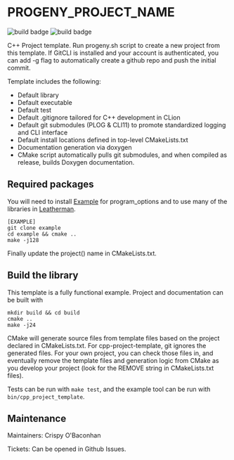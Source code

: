 # PROGENY_PROJECT_NAME

![build badge](https://github.com/buster-jangle/PROGENY/actions/workflows/cmake_build_ubuntu-latest.yml/badge.svg?branch=master)
![build badge](https://github.com/buster-jangle/PROGENY/actions/workflows/cmake_tests_ubuntu-latest.yml/badge.svg?branch=master)

C++ Project template. Run progeny.sh script to create a new project from this template. If GitCLI is installed and your account is authenticated, you can add -g flag to automatically create a github repo and push the initial commit.

Template includes the following:
* Default library
* Default executable
* Default test
* Default .gitignore tailored for C++ development in CLion
* Default git submodules (PLOG & CLI11) to promote standardized logging and CLI interface
* Default install locations defined in top-level CMakeLists.txt
* Documentation generation via doxygen
* CMake script automatically pulls git submodules, and when compiled as release, builds Doxygen documentation.
## Required packages

You will need to install [Example](http://example.org) for program_options and to use many of the libraries in [Leatherman](https://github.com/puppetlabs/leatherman).

```
[EXAMPLE]
git clone example
cd example && cmake ..
make -j128

```

Finally update the project() name in CMakeLists.txt.

## Build the library

This template is a fully functional example. Project and documentation can be built with

```
mkdir build && cd build
cmake ..
make -j24
```

CMake will generate source files from template files based on the project declared in CMakeLists.txt. For cpp-project-template, git ignores the generated files. For your own project, you can check those files in, and eventually remove the template files and generation logic from CMake as you develop your project (look for the REMOVE string in CMakeLists.txt files).

Tests can be run with `make test`, and the example tool can be run with `bin/cpp_project_template`.

## Maintenance

Maintainers: Crispy O'Baconhan

Tickets: Can be opened in Github Issues.
